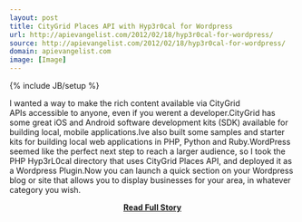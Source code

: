 ```yaml
---
layout: post
title: CityGrid Places API with Hyp3r0cal for Wordpress
url: http://apievangelist.com/2012/02/18/hyp3r0cal-for-wordpress/
source: http://apievangelist.com/2012/02/18/hyp3r0cal-for-wordpress/
domain: apievangelist.com
image: [Image]
---
```

{% include JB/setup %}<p>I wanted a way to make the rich content available via&nbsp;CityGrid APIs&nbsp;accessible to anyone, even if you werent a developer.CityGrid has some great&nbsp;iOS and Android software development kits (SDK) available for building local, mobile applications.Ive also built some&nbsp;samples and starter kits for building local web applications in&nbsp;PHP, Python and Ruby.WordPress seemed like the perfect next step to reach a larger audience, so I took the PHP&nbsp;Hyp3rL0cal&nbsp;directory that uses&nbsp;CityGrid Places API, and deployed it as a Wordpress Plugin.Now you can launch a quick section on your Wordpress blog or site that allows you to display businesses for your area, in whatever category you wish.</p>
<center><p><a href="http://apievangelist.com/2012/02/18/hyp3r0cal-for-wordpress/" style='padding:25px; font-sze:18px; font-weight: bold;'>Read Full Story</a></p></center>
